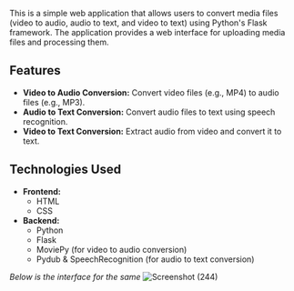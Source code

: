 This is a simple web application that allows users to convert media files (video to audio, audio to text, and video to text) using Python's Flask framework. The application provides a web interface for uploading media files and processing them.

## Features

- **Video to Audio Conversion:** Convert video files (e.g., MP4) to audio files (e.g., MP3).
- **Audio to Text Conversion:** Convert audio files to text using speech recognition.
- **Video to Text Conversion:** Extract audio from video and convert it to text.

## Technologies Used

- **Frontend:**
  - HTML
  - CSS
- **Backend:**
  - Python
  - Flask
  - MoviePy (for video to audio conversion)
  - Pydub & SpeechRecognition (for audio to text conversion)

*Below is the interface for the same*
![Screenshot (244)](https://github.com/user-attachments/assets/44b02661-4e40-4a3e-b9e8-3d97dc68d10c)
